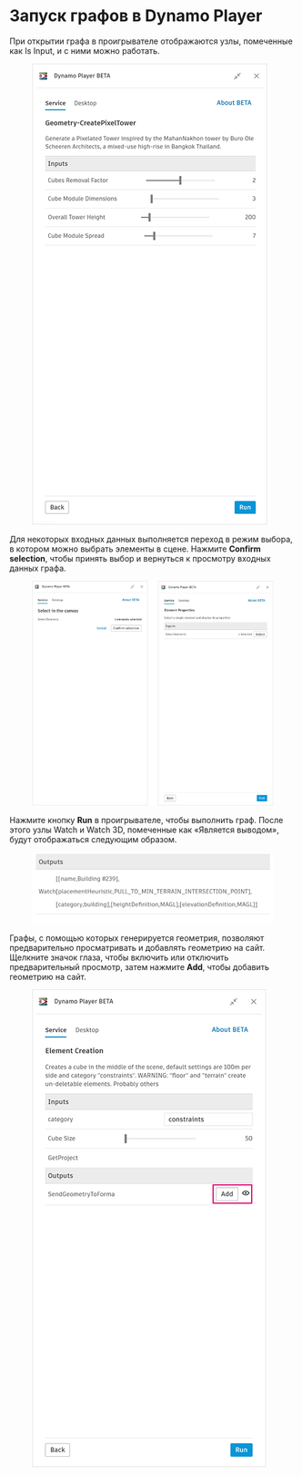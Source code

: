 # Запуск графов в Dynamo Player

При открытии графа в проигрывателе отображаются узлы, помеченные как Is Input, и с ними можно работать.

<figure><img src="../.gitbook/assets/run-button.png" alt=""><figcaption></figcaption></figure>

Для некоторых входных данных выполняется переход в режим выбора, в котором можно выбрать элементы в сцене. Нажмите **Confirm selection**, чтобы принять выбор и вернуться к просмотру входных данных графа.

<figure><img src="../.gitbook/assets/selection-flow.png" alt=""><figcaption></figcaption></figure>

Нажмите кнопку **Run** в проигрывателе, чтобы выполнить граф. После этого узлы Watch и Watch 3D, помеченные как «Является выводом», будут отображаться следующим образом.

<figure><img src="../.gitbook/assets/watch-output.png" alt=""><figcaption></figcaption></figure>

Графы, с помощью которых генерируется геометрия, позволяют предварительно просматривать и добавлять геометрию на сайт. Щелкните значок глаза, чтобы включить или отключить предварительный просмотр, затем нажмите **Add**, чтобы добавить геометрию на сайт.

<figure><img src="../.gitbook/assets/add.png" alt=""><figcaption></figcaption></figure>

